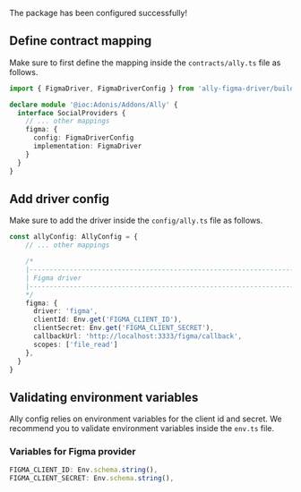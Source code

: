 The package has been configured successfully!

## Define contract mapping

Make sure to first define the mapping inside the `contracts/ally.ts` file as follows.

```ts
import { FigmaDriver, FigmaDriverConfig } from 'ally-figma-driver/build/standalone'

declare module '@ioc:Adonis/Addons/Ally' {
  interface SocialProviders {
    // ... other mappings
    figma: {
      config: FigmaDriverConfig
      implementation: FigmaDriver
    }
  }
}
```

## Add driver config

Make sure to add the driver inside the `config/ally.ts` file as follows.

```ts
const allyConfig: AllyConfig = {
    // ... other mappings

    /*
    |--------------------------------------------------------------------------
    | Figma driver
    |--------------------------------------------------------------------------
    */
    figma: {
      driver: 'figma',
      clientId: Env.get('FIGMA_CLIENT_ID'),
      clientSecret: Env.get('FIGMA_CLIENT_SECRET'),
      callbackUrl: 'http://localhost:3333/figma/callback',
      scopes: ['file_read']
    },
  }
}
```

## Validating environment variables

Ally config relies on environment variables for the client id and secret. We recommend you to validate environment variables inside the `env.ts` file.

### Variables for Figma provider

```ts
FIGMA_CLIENT_ID: Env.schema.string(),
FIGMA_CLIENT_SECRET: Env.schema.string(),
```
